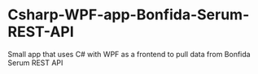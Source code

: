 # Csharp-WPF-app-Bonfida-Serum-REST-API
Small app that uses C# with WPF as a frontend to pull data from Bonfida Serum REST API
